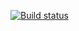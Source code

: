 [![Build status](https://ci.appveyor.com/api/projects/status/81mmaop2s9t73k3h?svg=true)](https://ci.appveyor.com/project/OksanaEvstratova/js41)